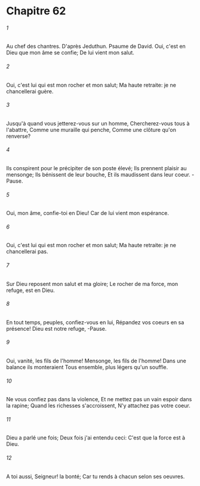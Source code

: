 # Chapitre 62

###### 1
Au chef des chantres. D'après Jeduthun. Psaume de David. Oui, c'est en Dieu que mon âme se confie; De lui vient mon salut.
###### 2
Oui, c'est lui qui est mon rocher et mon salut; Ma haute retraite: je ne chancellerai guère.
###### 3
Jusqu'à quand vous jetterez-vous sur un homme, Chercherez-vous tous à l'abattre, Comme une muraille qui penche, Comme une clôture qu'on renverse?
###### 4
Ils conspirent pour le précipiter de son poste élevé; Ils prennent plaisir au mensonge; Ils bénissent de leur bouche, Et ils maudissent dans leur coeur. -Pause.
###### 5
Oui, mon âme, confie-toi en Dieu! Car de lui vient mon espérance.
###### 6
Oui, c'est lui qui est mon rocher et mon salut; Ma haute retraite: je ne chancellerai pas.
###### 7
Sur Dieu reposent mon salut et ma gloire; Le rocher de ma force, mon refuge, est en Dieu.
###### 8
En tout temps, peuples, confiez-vous en lui, Répandez vos coeurs en sa présence! Dieu est notre refuge, -Pause.
###### 9
Oui, vanité, les fils de l'homme! Mensonge, les fils de l'homme! Dans une balance ils monteraient Tous ensemble, plus légers qu'un souffle.
###### 10
Ne vous confiez pas dans la violence, Et ne mettez pas un vain espoir dans la rapine; Quand les richesses s'accroissent, N'y attachez pas votre coeur.
###### 11
Dieu a parlé une fois; Deux fois j'ai entendu ceci: C'est que la force est à Dieu.
###### 12
A toi aussi, Seigneur! la bonté; Car tu rends à chacun selon ses oeuvres.
